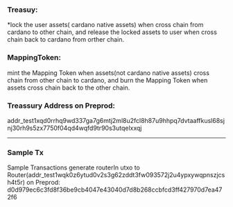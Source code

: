 ### Treasuy:
*lock the user assets( cardano native assets) when cross chain from cardano to other chain, and release the locked assets to user when cross chain back to cardano from orther chain.


### MappingToken: 
mint the Mapping Token when assets(not cardano native assets) cross chain from other chain to cardano, and burn the Mapping Token when assets cross chain back to the other chain.



### Treassury Address on Preprod: 
addr_test1xqd0rrhq9wd337ga7g6mtj2ml8u2fcl8h87u9hhpq7dvtaaffkusl68sjnj30rh9s5zx7750f04qd4wqfd9tr90s3utqelxxqj

***

### Sample Tx
Sample Transactions generate routerIn utxo to Router(addr_test1wqk0z6ytud0v2s3g62zddt3fw093572j2u4ypxywqpnszjcsh4t5r) on Preprod: d0d979ec6c3fd8f36be9cb4047e43040d7d8b268ccbfcd3ff427970d7ea472f6

